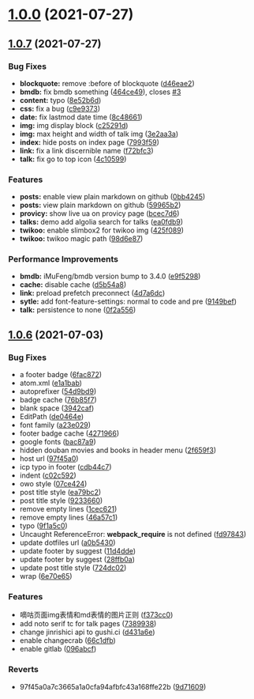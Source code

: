 # [1.0.0](https://github.com/eallion/eallion.com/compare/1.0.7...1.0.0) (2021-07-27)



## [1.0.7](https://github.com/eallion/eallion.com/compare/v1.0.6...1.0.7) (2021-07-27)


### Bug Fixes

* **blockquote:** remove :before of blockquote ([d46eae2](https://github.com/eallion/eallion.com/commit/d46eae258e6e9f98805427b700d433b371a6cd1b))
* **bmdb:** fix bmdb something ([464ce49](https://github.com/eallion/eallion.com/commit/464ce494c1cc289734904cfd4ef59ee4afd78756)), closes [#3](https://github.com/eallion/eallion.com/issues/3)
* **content:** typo ([8e52b6d](https://github.com/eallion/eallion.com/commit/8e52b6d333e72eddc46fc6a752aa8f9392e049bb))
* **css:** fix a bug ([c9e9373](https://github.com/eallion/eallion.com/commit/c9e93731c73bc9f2b1bab5f5c1a72771bcc7cbc7))
* **date:** fix lastmod date time ([8c48661](https://github.com/eallion/eallion.com/commit/8c486619d762f27e13f1e63299a30dd00199d6f6))
* **img:** img display block ([c25291d](https://github.com/eallion/eallion.com/commit/c25291d9754132e8f45c2093cb3c7e2f22324c1e))
* **img:** max height and width of talk img ([3e2aa3a](https://github.com/eallion/eallion.com/commit/3e2aa3afc2cdb71adab1e4a22d601949533e449c))
* **index:** hide posts on index page ([7993f59](https://github.com/eallion/eallion.com/commit/7993f590a0cc874c32d278263c5e6c5a93e0ce0c))
* **link:** fix a link discernible name ([f72bfc3](https://github.com/eallion/eallion.com/commit/f72bfc329f7289b30fc5abd91bdf629e582bff1b))
* **talk:** fix go to top icon ([4c10599](https://github.com/eallion/eallion.com/commit/4c105995e556e3082cae8c127882961abef766ea))


### Features

* **posts:** enable view plain markdown on github ([0bb4245](https://github.com/eallion/eallion.com/commit/0bb4245b77f60fd928ecf73f75818d795cc4e3fe))
* **posts:** view plain markdown on github ([59965b2](https://github.com/eallion/eallion.com/commit/59965b280d9e2c6595a4e6eef5a69f448d9ff268))
* **provicy:** show live ua on provicy page ([bcec7d6](https://github.com/eallion/eallion.com/commit/bcec7d682960bd4731af91f429e6a0b92ea5a0f9))
* **talks:** demo add algolia search for talks ([ea0fdb9](https://github.com/eallion/eallion.com/commit/ea0fdb933066b347a5207e031f8cbcda33b52ff9))
* **twikoo:** enable slimbox2 for twikoo img ([425f089](https://github.com/eallion/eallion.com/commit/425f089768d473878f22b8ef6b26d87c32997ad4))
* **twikoo:** twikoo magic path ([98d6e87](https://github.com/eallion/eallion.com/commit/98d6e87cd24ed7807dade71d6b165f663b98d2eb))


### Performance Improvements

* **bmdb:** iMuFeng/bmdb version bump to 3.4.0 ([e9f5298](https://github.com/eallion/eallion.com/commit/e9f52980dd1dfcccd188005072bf3bdb4451589c))
* **cache:** disable cache ([d5b54a8](https://github.com/eallion/eallion.com/commit/d5b54a8502b48405338d4b7bb6419d88366c425f))
* **link:** preload prefetch preconnect ([4d7a6dc](https://github.com/eallion/eallion.com/commit/4d7a6dca8f4e82aa8a4bf68150965a4cb7ec8ff4))
* **sytle:** add font-feature-settings: normal to code and pre ([9149bef](https://github.com/eallion/eallion.com/commit/9149bef52da3bf73652950827e5463413f6eb6b4))
* **talk:** persistence to none ([0f2a556](https://github.com/eallion/eallion.com/commit/0f2a556a6c5662e3d095f40a06e8d6852cf33f79))



## [1.0.6](https://github.com/eallion/eallion.com/compare/9233660b46693db4ccbc151c634244d97c922c92...v1.0.6) (2021-07-03)


### Bug Fixes

* a footer badge ([6fac872](https://github.com/eallion/eallion.com/commit/6fac87251014a1d6b00a46d8a8e284f5f5fac3cb))
* atom.xml ([e1a1bab](https://github.com/eallion/eallion.com/commit/e1a1babd937c54748cf8769293aa780ced540dcd))
* autoprefixer ([54d9bd9](https://github.com/eallion/eallion.com/commit/54d9bd93aaad8601e5d13d9e2df1df33d8592724))
* badge cache ([76b85f7](https://github.com/eallion/eallion.com/commit/76b85f70d1c9c6ebdef22e84092d69b28ffacbdc))
* blank space ([3942caf](https://github.com/eallion/eallion.com/commit/3942caf9aa420d79c81996e48034616663453fda))
* EditPath ([de0464e](https://github.com/eallion/eallion.com/commit/de0464eb6e514dc57444ff1809aa4fa47a7f5b30))
* font family ([a23e029](https://github.com/eallion/eallion.com/commit/a23e029b352be9e9350cc7ed0bc4dc95f4221d55))
* footer badge cache ([4271966](https://github.com/eallion/eallion.com/commit/4271966167909c9835518ef730fb774e15220e06))
* google fonts ([bac87a9](https://github.com/eallion/eallion.com/commit/bac87a948dfcfc73be3942d838e6b0822bdc61e5))
* hidden douban movies and books in header menu ([2f659f3](https://github.com/eallion/eallion.com/commit/2f659f375dd36ae5ceddfb3f7b18e338e258e4c8))
* host url ([97f45a0](https://github.com/eallion/eallion.com/commit/97f45a0a7c3665a1a0cfa94afbfc43a168ffe22b))
* icp typo in footer ([cdb44c7](https://github.com/eallion/eallion.com/commit/cdb44c70f04f1558a296a0cf2e21bea90f82ac5a))
* indent ([c02c592](https://github.com/eallion/eallion.com/commit/c02c592a6f7636974ab081a756a1e8942ad68c89))
* owo style ([07ce424](https://github.com/eallion/eallion.com/commit/07ce4244fd5e93db04cc1ef8143185b90f71812a))
* post title style ([ea79bc2](https://github.com/eallion/eallion.com/commit/ea79bc2aab696dd63e06e09c5c95f047ebc200ed))
* post title style ([9233660](https://github.com/eallion/eallion.com/commit/9233660b46693db4ccbc151c634244d97c922c92))
* remove empty lines ([1cec621](https://github.com/eallion/eallion.com/commit/1cec621b230b99899005979df5352ffc35711599))
* remove empty lines ([46a57c1](https://github.com/eallion/eallion.com/commit/46a57c1c87b75cf49fe2e8fa1f2f0ed430c84e3f))
* typo ([9f1a5c0](https://github.com/eallion/eallion.com/commit/9f1a5c0b5e6d8290bf6aba77b723c842dad33db7))
* Uncaught ReferenceError: __webpack_require__ is not defined ([fd97843](https://github.com/eallion/eallion.com/commit/fd97843e335f6128cd5ed2484c558eaadad56c44))
* update dotfiles url ([a0b5430](https://github.com/eallion/eallion.com/commit/a0b54302e45e78cb0be70c36c82233f419183148))
* update footer by suggest ([11d4dde](https://github.com/eallion/eallion.com/commit/11d4dde8c8e39cb9e87be7328d969bb3273d3da2))
* update footer by suggest ([28ffb0a](https://github.com/eallion/eallion.com/commit/28ffb0a21086d005b8c878c18100ddc34aff0e77))
* update post title style ([724dc02](https://github.com/eallion/eallion.com/commit/724dc024ad47588eeb1f8f99931f93bb37000191))
* wrap ([6e70e65](https://github.com/eallion/eallion.com/commit/6e70e653804f21bc8fb30ec0aa577350e89354b9))


### Features

* 嘀咕页面img表情和md表情的图片正则 ([f373cc0](https://github.com/eallion/eallion.com/commit/f373cc09b4047833e9a438dbdf6a6aa506d73eb2))
* add noto serif tc for talk pages ([7389938](https://github.com/eallion/eallion.com/commit/7389938fe8e83e46a4c33fa1a65a6b0493798411))
* change jinrishici api to gushi.ci ([d431a6e](https://github.com/eallion/eallion.com/commit/d431a6ea64f87cc3ca5dab851494459f97aa59d7))
* enable changecrab ([66c1dfb](https://github.com/eallion/eallion.com/commit/66c1dfb4f01198ed85aaf38b3ed3ccbff5552b6c))
* enable gitlab ([096abcf](https://github.com/eallion/eallion.com/commit/096abcf768f32de1640bfdecf979044df8b71cf0))


### Reverts

* 97f45a0a7c3665a1a0cfa94afbfc43a168ffe22b ([9d71609](https://github.com/eallion/eallion.com/commit/9d716091843beca40cd34e9b80851262889c47a9))



